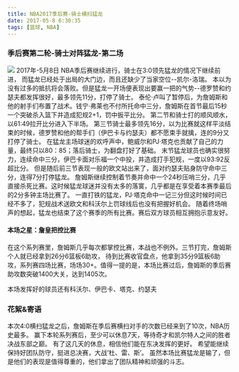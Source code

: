 ```yaml
---
title: NBA2017季后赛-骑士横扫猛龙
date: 2017-05-8 6:30:35
tags: [篮球, NBA]
---
```

### 季后赛第二轮-骑士对阵猛龙-第二场
![](/assets/骑士对猛龙第四场.jpg)
2017年-5月8日 NBA季后赛继续进行，骑士在3:0领先猛龙的情况下继续前进，
而猛龙已经处于出局的大门边，而且还缺少了当家空位--凯尔-洛瑞。
本以为没有过多的抵抗将会落败。但是猛龙一开场便表现出要赢一把的气势--德罗赞和约瑟夫都发挥很好，最多领先11分，打停了骑士。
泰伦·卢叫了暂停后，为詹姆斯和他的射手们布置了战术。钱宁·弗莱也不付所托命中三分，詹姆斯在首节最后15秒一个突破杀入篮下并造成犯规2+1，罚中扳平比分。
第二节和骑士打的顺风顺水，以61:49拉开比分进入下半场。
第三节骑士最多领先16分，以为比赛就这样平淡结束的时候，德罗赞和他的帮手们（伊巴卡与约瑟夫）都不愿束手就擒，连的9分又打停了骑士。
在猛龙主场球迷的欢呼声中，鲍威尔和PJ·塔克也贡献了自己的力量，最终只以80：85；落后骑士，为翻盘打好了基础。
末节猛龙球员也确实很努力，连续命中三分，伊巴卡面对乐福一个中投，并造成打手犯规，一度以93:92反超比分。
但是随后前三节表现一般的欧文站出来了，面对约瑟夫贴身防守命中三分，连得7分打停猛龙。
詹姆斯继续控制着节奏并命中一个24秒压哨三分，几乎直接杀死比赛。这时候猛龙球迷并没有太多的落寞，几乎都是在享受着本赛季最后的2分多钟主场比赛了。
一直打铁的猛龙，PJ·塔克命中一记三分但这时候时间已经不多了，犯规战术送欧文和科沃尔上罚球线后也没有把握好机会。
随着终场哨声的想起，猛龙也结束了这个赛季的所有比赛。赛后双方球员相互拥抱示意友好。


#### 本场之星：詹皇把控比赛
在这个系列赛里，詹姆斯几乎每次都掌控比赛，本战也不例外。三节打完，詹姆斯个人就已经拿到26分6篮板6助攻，
待到比赛收官盘点，他拿到35分9篮板6助攻，系列赛四场比赛，场场30+。值得一提的是，本场比赛过后，詹姆斯的季后赛助攻数突破1400大关，达到1405次。

本场发挥好的球员还有科沃尔、伊巴卡、塔克、约瑟夫

### 花絮&寄语
本次4:0横扫猛龙之后，詹姆斯在季后赛横扫对手的次数已经来到了10次，NBA历史最多。
赢下本轮系列赛后，至少可以休息7天，等待奇才和凯尔特人之间的胜者决战东部之巅。
有了这几天的休息，相信他们能在东决发挥的更好。 希望能继续保持好团队防守，挺进总决赛，大战‘杜、雷、斯’。
虽然本场比赛猛龙是输了，但是他们的表现是值得尊重的，他们拿出了团队精神和顽强的斗志。

